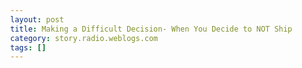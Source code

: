 ```yaml
---
layout: post
title: Making a Difficult Decision- When You Decide to NOT Ship
category: story.radio.weblogs.com
tags: []
---
```

<head>
<meta http-equiv="Content-Type" content="text/html; charset=UTF-8">
    <meta http-equiv="Expires" content="Mon, 01 Jan 1990 01:00:00 GMT">
    <title>Making a Difficult Decision: When You Decide to NOT Ship</title>
    <style type="text/css">
      body {
        margin-top: 0px;
        margin-left: 0px;
        margin-right: 0px;
        margin-bottom: 0px;
        }

      body, td, p {
        font-family: verdana, sans-serif;
        font-size: 90%;
        }

      h2 { 
        font-family: Verdana, Arial, Helvetica, sans-serif; font-size: 24px; font-weight: bold
        }
      .header {
        font-family: Verdana, Arial, Helvetica, sans-serif; font-size: 40px; font-weight: bold
        }
      .realsmall {
        font-family: Verdana, Arial, Helvetica, sans-serif; font-size: 9px;
        }
      .small {
        font-family: Verdana, Arial, Helvetica, sans-serif; font-size: 10px;
        }
      </style>
    </head>

| 

 |

| ![](http://radio.weblogs.com/0103807/images/trans60x60.gif)  
 | Last updated: 6/16/2002; 10:21:41 AM  
 | ![](http://radio.weblogs.com/0103807/images/trans60x60.gif) |

| ![](http://radio.weblogs.com/0103807/images/trans60x1.gif)  
 | 

<font size="+3"><b><a href="http://radio.weblogs.com/0103807/" style="color:black; text-decoration:none">The FuzzyBlog!</a></b></font>  
_Marketing 101. Consulting 101. PHP Consulting. Random geeky stuff. I Blog Therefore I Am._

<font size="+1"><b>Making a Difficult Decision: When You Decide to NOT Ship</b></font>

Tomorrow, June 1st, myself and a partner, were supposed to announce a new product for bloggers.&nbsp; This is the first real product I've released in a couple of years and I just had to make a difficult decision: **To Wait**.&nbsp; I'm going to give you some background info (feel free to skip over it, this is a blog, not an advertisement, that's the reason why pricing info is omitted).

### Background Information

Here's the product, **Blog.name,** it's a permalink aware DNS service for weblogs.&nbsp; You normally come to my blog with

[http://radio.weblogs.com/0103807/](http://radio.weblogs.com/0103807/)

That's kind of long.&nbsp; It also ties you permanently to a vendor -- and that's just plain wrong.&nbsp; Don't get confused now, don't flame me, I love UserLand, but people need the ability to control their blog.&nbsp; And domain names do translate into control.&nbsp; Blog.name gives you this in spades.&nbsp; My blog is now available with:

- [http://www.fuzzyblog.com/](http://www.fuzzyblog.com/) i.e. a top level domain 
- [http://scott.blogs.at/](http://scott.blogs.at/) i.e. a sub domain off the master ".blogs.at" domain 

Now, here's that magic that we really bring to the table, permalink aware DNS.&nbsp; All of these urls work:

- [http://scott.blogs.at/categories/marketing101/](http://scott.blogs.at/categories/marketing101/)
- [http://www.fuzzyblog.com/stories/2002/05/28/consulting101DoMyClientsReallyNeedAT1.html](http://www.fuzzyblog.com/stories/2002/05/28/consulting101DoMyClientsReallyNeedAT1.html)
- [http://scott.blogs.at/categories/marketing101/2002/05/06.html](http://scott.blogs.at/categories/marketing101/2002/05/06.html)
- [http://www.fuzzyblog.com/2002/05/30.html#a224](http://www.fuzzyblog.com/2002/05/30.html#a224)

### The Difficult Decision

So here's the difficult decision: You ship **when it's right** for the customer, **_not_** when it's right for you.&nbsp; Yes this works and it works well.&nbsp; Not only are we using it ourselves but we also have beta users that are happy.&nbsp; And we're not only very happy but also going to charge for it (not a lot, but this is valuable and we have servers in a data center to pay for, cats to feed and so on).&nbsp; So, we really have a bunch of incentives to ship.&nbsp; Why wouldn't we?&nbsp; Well, here's the embarassing thing: two nights ago we had a blip on our server.&nbsp; Not huge but we did go down for a bit and that's just bad.&nbsp; DNS needs to be rock solid reliable.&nbsp; So, if you go by the doing the right thing for the customer mantra, then we need to wait a bit (probably a week or two), do some additional&nbsp;stress testing, increase our 24x7 monitoring capabilitiy&nbsp;and then ship.&nbsp; And thats&nbsp;what we're going to do.&nbsp;

**Ship When it's Right for the Customer!**  
  
(I wish more companies did this)

Watch this space if you're interested in signing up or mail [sales@blog.at](mailto:sales@blog.at) and we'll let you know when it's available.&nbsp;

### Beta Users

Want to try this out, here are the beta users:

- Ray Hunter - [http://ray.blogs.at/](http://ray.blogs.at/)
- Guy Haas - [http://guy.blogs.at/](http://guy.blogs.at/)
- Russ Lipton - [http://lipton.blogs.at/](http://lipton.blogs.at/) 

Please not that out of respect for people, we're not taking the dot com approach and mass creating accounts.&nbsp; You won't catch us making it look like lots of people have purchased when they haven't.&nbsp; We asked each of these people before hand (actually, one exception -- one person got it as a belated birthday present).

### If You're Running and Open Source Project and Blogging It's Status

Now, here's our pitch to anyone running an open source project and using a blog to communicate with the world about it -- we'll sign you up for free.&nbsp; That's our give back to the community as a whole.&nbsp; Email [os@blog.at](mailto:os@blog.at).

### Reserving Your X.blogs.at Name

If you really, really want this and want to make sure that yourname.blogs.at won't get sold to someone else (a remote but possible thing) then feel free to email [reserve@blogs.at](mailto:reserve@blogs.at) with "yourname.blogs.at" in the subject line and we'll treat that as a first come, first served reservation.&nbsp; When we feel comfortable (one to two weeks, currently two) then we'll email you instructions.

### If You Make Blogging Tools and Need or Want Money

Let's say you're Evan of [Blogger](http://www.blogger.com/) or Mena of [Movable Type](http://www.movabletype.org/) or&nbsp;Dave of [UserLand](http://www.userland.com/) or **anyone** making a blogging tool, we'd like to partner with you.&nbsp; If you email [partner@blog.at](mailto:partner@blog.at), we'll send you information on our partnering program.&nbsp; Basically you can cross link to us with a ?partner=YourName param and if your customer signs up with us, we'll cut you 25% on the transaction from now until September 1st.&nbsp; Don't trust us?&nbsp; We can make log files available.&nbsp; Checks mailed monthly.

NOTE: I know lots of these tools are open source, non-profit, labors of love.&nbsp; That's wonderful and we respect you for this but if you need to cover bandwidth, server hardware, etc., perhaps this will help.&nbsp; It might just cover pizza -- but is that bad?

### More Information

Our new company, Blog.at, is focusing on value added services for bloggers.&nbsp; Think of us as the "Norton Utilities for Bloggers".&nbsp; Rather than get into the Blogger versus Radio versus Movable Type versus X debate, we're building cross platform tools and web services that enhance your overall blogging experience.&nbsp; Some will be free, others for pay.&nbsp; All of them will be high quality, high integrity things.&nbsp; Stay tuned.&nbsp; [newsletter@blog.at](mailto:newsletter@blog.at) if you want to get put on the text only, no spam, no crazy HTML, no crazy graphics newsletter / announcement list.

 ![](http://www.fuzzygroup.com/images/trackers/rt_0103807_story_when_not_to_ship.gif)

  
  

<script language="JavaScript" type="text/javascript"><!--
	var imageUrl = "http://subhonker6.userland.com/weblogStats/count.gif";
	var imageTag = "<img src=\"" + imageUrl + "?group=radio1&usernum=103807&referer=" + escape (document.referrer) + "\" height=\"1\" width=\"1\">";
	document.write (imageTag);
	//--></script>

 | ![](http://radio.weblogs.com/0103807/images/trans60x1.gif)  
 |
| ![](http://radio.weblogs.com/0103807/images/trans60x60.gif)  
 | Copyright 2002 © The FuzzyStuff  
 | ![](http://radio.weblogs.com/0103807/images/trans60x60.gif)  
 |


